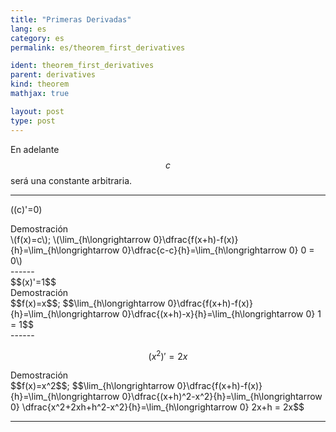 ```yaml
---
title: "Primeras Derivadas"
lang: es
category: es
permalink: es/theorem_first_derivatives

ident: theorem_first_derivatives
parent: derivatives
kind: theorem
mathjax: true

layout: post
type: post
---
```


En adelante $$c$$ será una constante arbitraria.

------

<div>

\((c)'=0\)

<div class="bcblue boxproof">
	Demostración
</div>

<div class="dissap">
	\(f(x)=c\); \(\lim_{h\longrightarrow 0}\dfrac{f(x+h)-f(x)}{h}=\lim_{h\longrightarrow 0}\dfrac{c-c}{h}=\lim_{h\longrightarrow 0} 0 = 0\)
</div>

</div>
------

<div>
$$(x)'=1$$
<div class="bcblue boxproof">
	Demostración
</div>
<div class="dissap">
	$$f(x)=x$$; $$\lim_{h\longrightarrow 0}\dfrac{f(x+h)-f(x)}{h}=\lim_{h\longrightarrow 0}\dfrac{(x+h)-x}{h}=\lim_{h\longrightarrow 0} 1 = 1$$
</div>
</div>
------

 $$(x^2)'=2x$$

<div class="bcblue" data-toggle="collapse" data-target="#proof">
	Demostración
</div>

<div id="proof">
	$$f(x)=x^2$$; $$\lim_{h\longrightarrow 0}\dfrac{f(x+h)-f(x)}{h}=\lim_{h\longrightarrow 0}\dfrac{(x+h)^2-x^2}{h}=\lim_{h\longrightarrow 0} \dfrac{x^2+2xh+h^2-x^2}{h}=\lim_{h\longrightarrow 0} 2x+h = 2x$$
</div>

------

